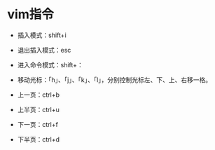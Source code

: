 # vim指令

* 插入模式：shift+i
* 退出插入模式：esc
* 进入命令模式：shift+：
* 移动光标：「h」、「j」、「k」、「l」，分别控制光标左、下、上、右移一格。
* 上一页：ctrl+b
* 上半页：ctrl+u

* 下一页：ctrl+f
* 下半页：ctrl+d